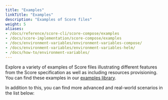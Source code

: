 ```yaml
---
title: "Examples"
linkTitle: "Examples"
description: "Examples of Score files"
weight: 5
aliases:
- /docs/reference/score-cli/score-compose/examples
- /docs/score-implementation/score-compose/examples
- /docs/environment-variables/environment-variables-compose/
- /docs/environment-variables/environment-variables-helm/
- /docs/how-to/environment-variables/
---
```


Explore a variety of examples of Score files illustrating different features from the Score specification as well as including resources provisioning. You can find these examples in our [examples library](https://github.com/score-spec/examples).

In addition to this, you can find more advanced and real-world scenarios in the list below:
